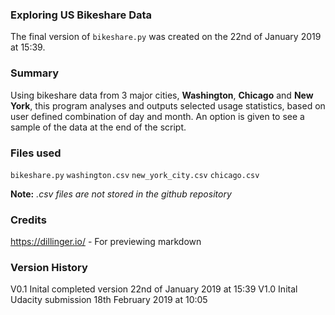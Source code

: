 ### Exploring US Bikeshare Data
The final version of `bikeshare.py` was created on the 22nd of January 2019 at 15:39.

### Summary
Using bikeshare data from 3 major cities, **Washington**, **Chicago** and **New York**, this program analyses and outputs selected usage statistics, based on user defined combination of day and month.
An option is given to see a sample of the data at the end of the script.

### Files used
`bikeshare.py`
`washington.csv`
`new_york_city.csv`
`chicago.csv`

**Note:** _.csv files are not stored in the github repository_

### Credits
https://dillinger.io/ - For previewing markdown

### Version History
V0.1 Inital completed version 22nd of January 2019 at 15:39
V1.0 Inital Udacity submission 18th February 2019 at 10:05

